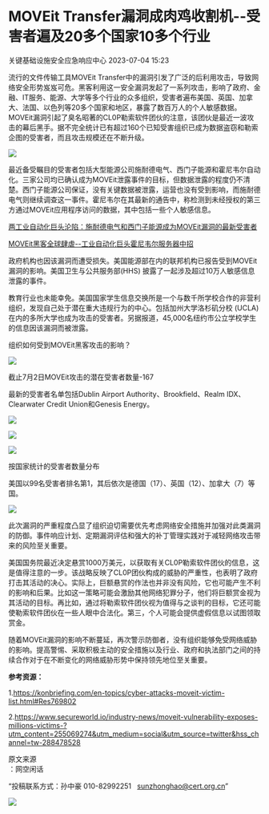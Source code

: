 #  MOVEit Transfer漏洞成肉鸡收割机--受害者遍及20多个国家10多个行业   
 关键基础设施安全应急响应中心   2023-07-04 15:23  
  
流行的文件传输工具MOVEit Transfer中的漏洞引发了广泛的后利用攻击，导致网络安全形势岌岌可危。黑客利用这一安全漏洞发起了一系列攻击，影响了政府、金融、IT服务、能源、大学等多个行业的众多组织，受害者遍布美国、英国、加拿大、法国、以色列等20多个国家和地区，暴露了数百万人的个人敏感数据。MOVEit漏洞引起了臭名昭著的CL0P勒索软件团伙的注意，该团伙是最近一波攻击的幕后黑手。据不完全统计已有超过160个已知受害组织已成为数据盗窃和勒索企图的受害者，而且攻击规模还在不断升级。  
  
![](https://mmbiz.qpic.cn/mmbiz_jpg/0KRmt3K30icWPKQOrWHWlMGyv6qVQ1Vn1KzlxzJzCs7hibEJicMtKsDdvaQTPwyy92j7OtOvwTOjXibApnPJ9Vl2lQ/640?wx_fmt=jpeg&wxfrom=13&tp=wxpic "")  
  
最近备受瞩目的受害者包括大型能源公司施耐德电气、西门子能源和霍尼韦尔自动化。三家公司均已确认成为MOVEit泄露事件的目标，但数据泄露的程度仍不清楚。西门子能源公司保证，没有关键数据被泄露，运营也没有受到影响，而施耐德电气则继续调查这一事件。霍尼韦尔在其最新的通告中，称检测到未经授权的第三方通过MOVEit应用程序访问的数据，其中包括一些个人敏感信息。  
  
[两工业自动化巨头沦陷：施耐德电气和西门子能源成为MOVEit漏洞的最新受害者](http://mp.weixin.qq.com/s?__biz=MzkyMjQ5ODk5OA==&mid=2247485137&idx=1&sn=098e2ff5f3dace37ee670165f5c532dd&chksm=c1f22408f685ad1ebde449a1eff24c79a899bb5e51a6b826f1fba29b349a159d1fdc4460dd35&scene=21#wechat_redirect)  
  
  
[MOVEit黑客全球肆虐--工业自动化巨头霍尼韦尔服务器中招](http://mp.weixin.qq.com/s?__biz=MzkyMjQ5ODk5OA==&mid=2247485215&idx=2&sn=4ed6988d8c28201360d5e3132618c12d&chksm=c1f225c6f685acd09a718f78446026611283651e82a629bffdc67b6f3a651aad97acae9adffc&scene=21#wechat_redirect)  
  
  
政府机构也因该漏洞而遭受损失。美国能源部在内的联邦机构已报告受到MOVEit漏洞的影响。美国卫生与公共服务部(HHS) 披露了一起涉及超过10万人敏感信息泄露的事件。  
  
教育行业也未能幸免。美国国家学生信息交换所是一个与数千所学校合作的非营利组织，发现自己处于潜在重大违规行为的中心。包括加州大学洛杉矶分校 (UCLA) 在内的多所大学也成为攻击的受害者。另据报道，45,000名纽约市公立学校学生的信息因该漏洞而被泄露。  
  
组织如何受到MOVEit黑客攻击的影响？  
  
![](https://mmbiz.qpic.cn/mmbiz_jpg/0KRmt3K30icWPKQOrWHWlMGyv6qVQ1Vn1R7moDYEEZPYMM5AYOWdPs64M4NJIwVoTBQExewHOQxQicAGqtoh7uDA/640?wx_fmt=jpeg&tp=wxpic&wxfrom=5&wx_lazy=1&wx_co=1 "")  
  
截止7月2日MOVEit攻击的潜在受害者数量-167  
  
最新的受害者名单包括Dublin Airport Authority、Brookfield、Realm IDX、Clearwater Credit Union和Genesis Energy。  
  
![](https://mmbiz.qpic.cn/mmbiz_png/0KRmt3K30icWPKQOrWHWlMGyv6qVQ1Vn1ic5ba2ttdHDGK7r5y663B9aqWgv1GSPN9ho3rGl8aM1YvbuRJo7z60A/640?wx_fmt=png&tp=wxpic&wxfrom=5&wx_lazy=1&wx_co=1 "")  
  
![](https://mmbiz.qpic.cn/mmbiz_png/0KRmt3K30icWPKQOrWHWlMGyv6qVQ1Vn1Q0V6lf6f9YC97dzLg7hrF2fywWGtAGeC4vEPeBrpzZ0ILEFMEqfVug/640?wx_fmt=png&tp=wxpic&wxfrom=5&wx_lazy=1&wx_co=1 "")  
  
![](https://mmbiz.qpic.cn/mmbiz_png/0KRmt3K30icWPKQOrWHWlMGyv6qVQ1Vn1MGuIph5mbKWJ22wszMibXLhaVQbyxUxs0apweVgztVGXGRfxZPcribJQ/640?wx_fmt=png&tp=wxpic&wxfrom=5&wx_lazy=1&wx_co=1 "")  
  
按国家统计的受害者数量分布  
  
美国以99名受害者排名第1，其后依次是德国（17）、英国（12）、加拿大（7）等国。  
  
![](https://mmbiz.qpic.cn/mmbiz_png/0KRmt3K30icWPKQOrWHWlMGyv6qVQ1Vn10dRMdOh5pRWLspic0JgVqPgIZ5aZAcBctwD4dNW8fvW9NjiclWOFXS6Q/640?wx_fmt=png "")  
  
此次漏洞的严重程度凸显了组织迫切需要优先考虑网络安全措施并加强对此类漏洞的防御。事件响应计划、定期漏洞评估和强大的补丁管理实践对于减轻网络攻击带来的风险至关重要。  
  
美国国务院最近决定悬赏1000万美元，以获取有关CL0P勒索软件团伙的信息，这是值得注意的一步。该战略反映了CL0P团伙构成的威胁的严重性，也表明了政府打击其活动的决心。实际上，巨额悬赏的作法也并非没有风险，它也可能产生不利的影响和后果。比如这一策略可能会激励其他网络犯罪分子，他们将巨额赏金视为其活动的目标。再比如，通过将勒索软件团伙视为值得与之谈判的目标，它还可能使勒索软件团伙在一些人眼中合法化。第三，个人可能会提供虚假信息以试图领取赏金。  
  
随着MOVEit漏洞的影响不断蔓延，再次警示防御者，没有组织能够免受网络威胁的影响。提高警惕、采取积极主动的安全措施以及行业、政府和执法部门之间的持续合作对于在不断变化的网络威胁形势中保持领先地位至关重要。  
  
**参考资源：**  
  
1.https://konbriefing.com/en-topics/cyber-attacks-moveit-victim-list.html#Res769802  
  
2.https://www.secureworld.io/industry-news/moveit-vulnerability-exposes-millions-victims-?utm_content=255069274&utm_medium=social&utm_source=twitter&hss_channel=tw-288478528  
  
  
  
原文来源  
：网空闲话  
  
“投稿联系方式：孙中豪 010-82992251   sunzhonghao@cert.org.cn”  
  
![](https://mmbiz.qpic.cn/sz_mmbiz_jpg/iaz5iaQYxGogucKMiatGyfBHlfj74r3CyPxEBrV0oOOuHICibgHwtoIGayOIcmJCIsAn02z2yibtfQylib07asMqYAEw/640?wx_fmt=jpeg&wxfrom=5&wx_lazy=1&wx_co=1 "")  
  
